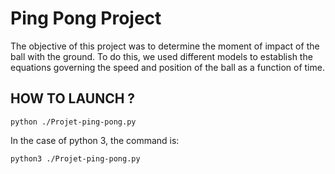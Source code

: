 # Ping Pong Project

  The objective of this project was to determine the moment of impact of the ball with the ground. To do this, we used different models to establish the equations governing the speed and position of the ball as a function of time.

## HOW TO LAUNCH ?
```
python ./Projet-ping-pong.py 
```

In the case of python 3, the command is:

```
python3 ./Projet-ping-pong.py 
```
